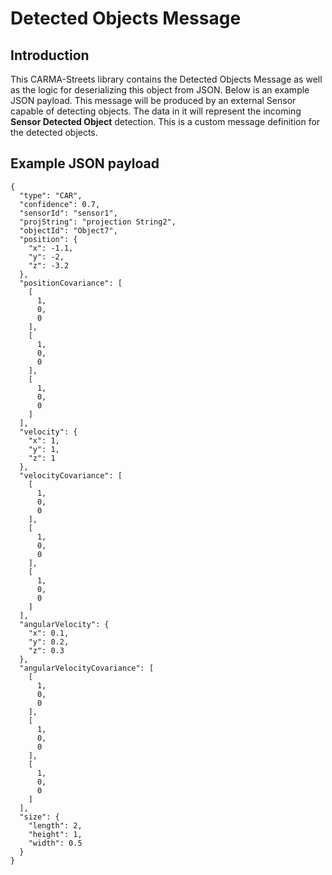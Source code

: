 # Detected Objects Message

## Introduction

This CARMA-Streets library contains the Detected Objects Message as well as the logic for deserializing this object from JSON. Below is an example JSON payload. This message will be produced by an external Sensor capable of detecting objects. The data in it will represent the incoming **Sensor Detected Object** detection. This is a custom message definition for the detected objects.

## Example JSON payload
```
{
  "type": "CAR",
  "confidence": 0.7,
  "sensorId": "sensor1",
  "projString": "projection String2",
  "objectId": "Object7",
  "position": {
    "x": -1.1,
    "y": -2,
    "z": -3.2
  },
  "positionCovariance": [
    [
      1,
      0,
      0
    ],
    [
      1,
      0,
      0
    ],
    [
      1,
      0,
      0
    ]
  ],
  "velocity": {
    "x": 1,
    "y": 1,
    "z": 1
  },
  "velocityCovariance": [
    [
      1,
      0,
      0
    ],
    [
      1,
      0,
      0
    ],
    [
      1,
      0,
      0
    ]
  ],
  "angularVelocity": {
    "x": 0.1,
    "y": 0.2,
    "z": 0.3
  },
  "angularVelocityCovariance": [
    [
      1,
      0,
      0
    ],
    [
      1,
      0,
      0
    ],
    [
      1,
      0,
      0
    ]
  ],
  "size": {
    "length": 2,
    "height": 1,
    "width": 0.5
  }
}
```

